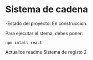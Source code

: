 <h1>Sistema de cadena</h1>

-Estado del proyecto: En construccion.

Para ejecutar el stema, debes poner:

```npm intall react```

Actualice readme
Sistema de registo 2
